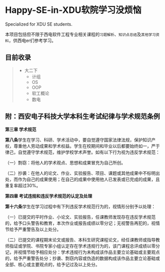 # Happy-SE-in-XDU软院学习没烦恼
Specialized for XDU SE students.

本项目包括但不限于西电软件工程专业相关课程的`习题解析`、`知识点总结`及`其他学习资料`，供西电er们参考学习。

## 目前收录

> - 大二下
>   - 计组
>   - OS
>   - OOP
>   - 软工概论
>   - 数电



## 附：西安电子科技大学本科生考试纪律与学术规范条例

**第三章 学术规范**

**第八条**学生在学习、科研、学术活动中，要自觉遵守国家法律法规，保护知识产权，尊重他人劳动成果和学术权益。学生在校期间和毕业以后都要始终如一，严于律己，自觉遵守学术规范，维护学校学术声誉。如有以下行为视为违反学术规范：

（一）剽窃：将他人的学术观点、思想和成果冒充为自己所创。

（二）抄袭：在他人的论文、作业、实验报告、项目、课题或其他成果中不标明出处，而作为自己的成果使用；在自己的成果中使用他人已发表或已完成的成果，且重复率超过30%。



**第四章 考试违规和违反学术规范的认定及处理**

**第十六条**学生在学习过程中有下列违反学术规范行为的，视情形分别予以处理：

（一）已提交的平时作业、小论文、实验报告，任课教师发现存在违反学术规范的，给予口头警告和教育，本次作业或报告成绩以零分记；无视警告再犯的，视情节给予严重警告及以上处分。

（二）已提交的课程期末论文或报告、本科生研究课程论文，经任课教师或指导教师指证或学院、书院专家小组认定存在学术违规行为的，该门课程总评成绩以零分记，并视情节给予相应处分：学术违规行为未构成该作品主要立论基础或主要观点的，给予严重警告处分；抄袭、剽窃内容或伪造的数据构成该作品主要立论基础或全部、核心或主要观点的，给予记过及以上处分。